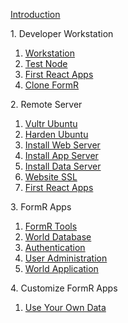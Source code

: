 
<h>[Introduction                        ](/fr0001_FormR-Introduction.md)

<h>1. Developer Workstation</h>
 
 1. [Workstation			    ](/Setup/fr0101_Setup-Developer-Workstation.md)  
 2. [Test Node 			](/Setup/fr0102_Test-Node.md)             
 3. [First React Apps 			](/Setup/fr0102_First-React-Apps.md)             
 4. [Clone FormR                ](/Setup/fr0103_Clone-FormR.md)										

<h>2. Remote Server</h>
 1. [Vultr Ubuntu               ](/Setup/fr0301_Setup-Vultr-Ubuntu.md)
 2. [Harden Ubuntu              ](/Setup/fr0302_Setup-Hardening-Ubuntu.md)
 3. [Install Web Server         ](/Setup/fr0303_Setup-Web-Server-Ubuntu.md)
 4. [Install App Server         ](/Setup/fr0304_Setup-App-Server-Ubuntu.md)
 5. [Install Data Server        ](/Setup/fr0305_Setup-Data-Server-Ubuntu.md)
 6. [Website SSL                ](/Setup/fr0306_Setup-Website-SSL-Ubuntu.md)
 7. [First React Apps           ](/Setup/fr0307_First-React-App-Ubuntu.md)

<h>3. FormR Apps</h>
 1. [FormR Tools                ](/FormR/fr0401_FRTools-Setup.md)
 2. [World Database             ](/FormR/fr0401_World-Database-Access.md)
 3. [Authentication             ](/FormR/fr0402_Authentication.md)
 4. [User Administration        ](/FormR/fr0403_User-Administration.md)
 5. [World Application          ](/FormR/fr0404_Complete-World-Application.md)

<h>4. Customize FormR Apps</h>
 1. [Use Your Own Data          ](/FormR/fr0501_Use-Your_Qwn_Data.md)

<!-- 
<h>5. Deploy FormR Apps</h>
 1. [Deploy to Remote Server    ](/FormR/fr0601_Deloy-To-Remote_Server.md)
 -->